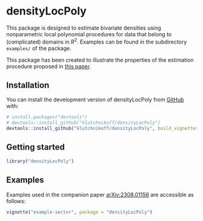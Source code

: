 
<!-- README.md is generated from README.Rmd. Please edit that file -->

# densityLocPoly

<!-- badges: start -->
<!-- badges: end -->

This package is designed to estimate bivariate densities using
nonparametric local polynomial procedures for data that belong to
(complicated) domains in $R^2$. Examples can be found in the
subdirectory `examples/` of the package.

This package has been created to illustrate the properties of the
estimation procedure proposed in [this
paper](https://arxiv.org/abs/2308.01156).

## Installation

You can install the development version of densityLocPoly from
[GitHub](https://github.com/) with:

``` r
# install.packages("devtools")
# devtools::install_github("klutchnikoff/densityLocPoly")
devtools::install_github("klutchnikoff/densityLocPoly", build_vignettes = TRUE)
```

## Getting started

``` r
library("densityLocPoly")
```

## Examples

Examples used in the companion paper
[arXiv:2308.01156](https://arxiv.org/abs/2308.01156) are accessible as
follows:

``` r
vignette("example-sector", package = "densityLocPoly")
```
